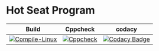 # Hot Seat Program



|Build|Cppcheck|codacy|
|:--:|:--:|:--:|
|[![Compile-Linux](https://github.com/Chaitu2134/Embedded_C/actions/workflows/Compile.yml/badge.svg)](https://github.com/Chaitu2134/Embedded_C/actions/workflows/Compile.yml)|[![Cppcheck](https://github.com/Chaitu2134/Embedded_C/actions/workflows/CodeQuality.yml/badge.svg)](https://github.com/Chaitu2134/Embedded_C/actions/workflows/CodeQuality.yml)|[![Codacy Badge](https://app.codacy.com/project/badge/Grade/0ce07276ee1d456bb3c7744332e7cc85)](https://www.codacy.com/gh/Chaitu2134/Embedded_C/dashboard?utm_source=github.com&amp;utm_medium=referral&amp;utm_content=Chaitu2134/Embedded_C&amp;utm_campaign=Badge_Grade) 


